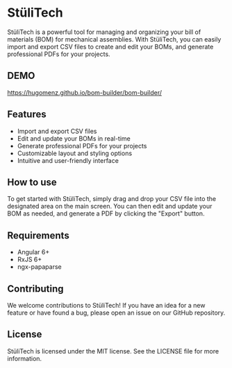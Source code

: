 # StüliTech

StüliTech is a powerful tool for managing and organizing your bill of materials (BOM) for mechanical assemblies. With StüliTech, you can easily import and export CSV files to create and edit your BOMs, and generate professional PDFs for your projects.

## DEMO

https://hugomenz.github.io/bom-builder/bom-builder/

## Features

- Import and export CSV files
- Edit and update your BOMs in real-time
- Generate professional PDFs for your projects
- Customizable layout and styling options
- Intuitive and user-friendly interface

## How to use

To get started with StüliTech, simply drag and drop your CSV file into the designated area on the main screen. You can then edit and update your BOM as needed, and generate a PDF by clicking the "Export" button.

## Requirements

- Angular 6+
- RxJS 6+
- ngx-papaparse

## Contributing

We welcome contributions to StüliTech! If you have an idea for a new feature or have found a bug, please open an issue on our GitHub repository.

## License

StüliTech is licensed under the MIT license. See the LICENSE file for more information.
